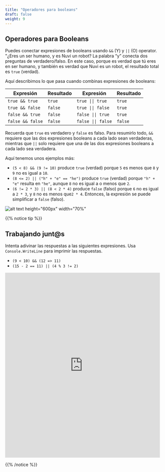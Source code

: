 ```yaml
---
title: "Operadores para booleans"
draft: false
weight: 9
---
```


## Operadores para Booleans

Puedes conectar expresiones de booleans usando `&&` (Y) y `||` (O) operator. "¿Eres un ser humano, y es Nuvi un robot? La palabra “y” conecta dos preguntas de verdadero/falso. En este caso, porque es verdad que tú eres en ser humano, y también es verdad que Nuvi es un robot, el resultado total es `true` (verdad).

Aquí describimos lo que pasa cuando combinas expresiones de booleans:

| Expresión        | Resultado  | Expresión                         | Resultado |
| ---------------- | ------- | ------------------------------------- | ------- |
| `true && true`   | `true`  | <code>true &#124;&#124; true</code>   | `true`  |
| `true && false`  | `false` | <code>true &#124;&#124; false</code>  | `true`  |
| `false && true`  | `false` | <code>false &#124;&#124; true</code>  | `true`  |
| `false && false` | `false` | <code>false &#124;&#124; false</code> | `false` |

Recuerda que `true` es verdadero y `false` es falso. Para resumirlo todo, `&&` requiere que las dos expresiones booleans a cada lado sean verdaderas, mientras que `||` solo requiere que una de las dos expresiones booleans a cada lado sea verdadera. 

Aquí tenemos unos ejemplos más:

- `(5 < 8) && (9 != 10)` produce `true` (verdad) porque `5` es menos que `8` y `9` no es igual a `10`.
- `(8 <= 2) || ("h" + "e" == "he")` produce `true` (verdad) porque  `"h" + "e"` resulta en `"he"`, aunque `8` no es igual a o menos que `2`.
- `(6 != 2 * 3) || (8 < 2 * 4)` produce `false` (falso) porque `6` no es igual a `2 * 3`, y `8` no es menos que`2 * 4`. Entonces, la expresión se puede simplificar a `false` (falso).

![alt text height="600px" width="70%"](../media/booleans-advanced.png "Combining booleans")

{{% notice tip %}}

## Trabajando junt@s

Intenta adivinar las respuestas a las siguientes expresiones. Usa  `Console.WriteLine` para imprimir las respuestas. 

- `(9 < 10) && (12 => 11)`
- `(15 - 2 == 11) || (4 % 3 != 2)`

<iframe height="600px" width="100%" src="https://repl.it/@nuevofoundation/NF-CSharp-blank?lite=true" scrolling="no" frameborder="no" allowtransparency="true" allowfullscreen="true" sandbox="allow-forms allow-pointer-lock allow-popups allow-same-origin allow-scripts allow-modals"></iframe>

{{% /notice %}}
